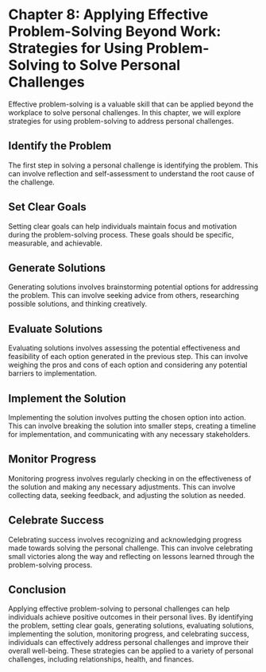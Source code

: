Chapter 8: Applying Effective Problem-Solving Beyond Work: Strategies for Using Problem-Solving to Solve Personal Challenges
============================================================================================================================

Effective problem-solving is a valuable skill that can be applied beyond the workplace to solve personal challenges. In this chapter, we will explore strategies for using problem-solving to address personal challenges.

Identify the Problem
--------------------

The first step in solving a personal challenge is identifying the problem. This can involve reflection and self-assessment to understand the root cause of the challenge.

Set Clear Goals
---------------

Setting clear goals can help individuals maintain focus and motivation during the problem-solving process. These goals should be specific, measurable, and achievable.

Generate Solutions
------------------

Generating solutions involves brainstorming potential options for addressing the problem. This can involve seeking advice from others, researching possible solutions, and thinking creatively.

Evaluate Solutions
------------------

Evaluating solutions involves assessing the potential effectiveness and feasibility of each option generated in the previous step. This can involve weighing the pros and cons of each option and considering any potential barriers to implementation.

Implement the Solution
----------------------

Implementing the solution involves putting the chosen option into action. This can involve breaking the solution into smaller steps, creating a timeline for implementation, and communicating with any necessary stakeholders.

Monitor Progress
----------------

Monitoring progress involves regularly checking in on the effectiveness of the solution and making any necessary adjustments. This can involve collecting data, seeking feedback, and adjusting the solution as needed.

Celebrate Success
-----------------

Celebrating success involves recognizing and acknowledging progress made towards solving the personal challenge. This can involve celebrating small victories along the way and reflecting on lessons learned through the problem-solving process.

Conclusion
----------

Applying effective problem-solving to personal challenges can help individuals achieve positive outcomes in their personal lives. By identifying the problem, setting clear goals, generating solutions, evaluating solutions, implementing the solution, monitoring progress, and celebrating success, individuals can effectively address personal challenges and improve their overall well-being. These strategies can be applied to a variety of personal challenges, including relationships, health, and finances.


